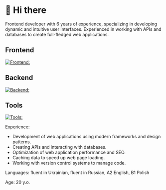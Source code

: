# 👋 Hi there                    
Frontend developer with 6 years of experience, specializing in developing dynamic and intuitive user interfaces. Experienced in working with APIs and databases to create full-fledged web applications.

## Frontend
[![Frontend:](https://skillicons.dev/icons?i=js,html,css,react,nextjs,tailwind,ts,redux)](https://skillicons.dev) 
## Backend
[![Backend:](https://skillicons.dev/icons?i=mongodb,postman)](https://skillicons.dev)
## Tools
[![Tools:](https://skillicons.dev/icons?i=vscode,git,github)](https://skillicons.dev)

Experience:

* Development of web applications using modern frameworks and design patterns.
* Creating APIs and interacting with databases.
* Optimization of web application performance and SEO.
* Caching data to speed up web page loading.
* Working with version control systems to manage code.

Languages: fluent in Ukrainian, fluent in Russian, A2 English, B1 Polish

Age: 20 y.o.
